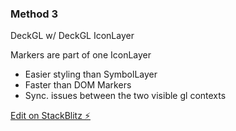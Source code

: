 ### Method 3

DeckGL w/ DeckGL IconLayer

Markers are part of one IconLayer

- Easier styling than SymbolLayer
- Faster than DOM Markers
- Sync. issues between the two visible gl contexts

[Edit on StackBlitz ⚡️](https://stackblitz.com/edit/vitejs-vite-fevvw5)
